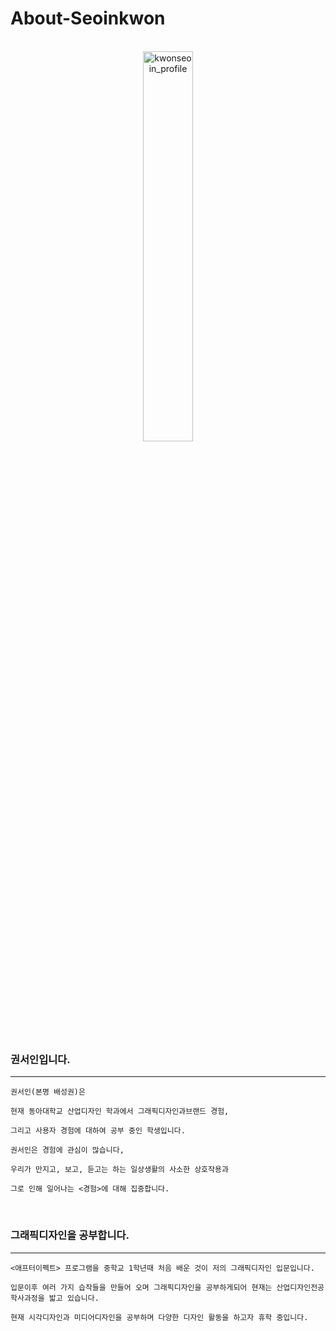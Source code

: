 # About-Seoinkwon

<br>

<center><img src="https://user-images.githubusercontent.com/59531320/71925402-4fcec480-31d4-11ea-9668-45674c39b1a6.jpg" width="40%" height="40%" title="권서인의 초상  (2020, 캔버스에 유채)" alt="kwonseoin_profile"></img></center>
<br>



### 권서인입니다.

<hr>

`권서인(본명 배성권)은`

`현재 동아대학교 산업디자인 학과에서 그래픽디자인과브랜드 경험,`

`그리고 사용자 경험에 대하여 공부 중인 학생입니다.`

`권서인은 경험에 관심이 많습니다,`

`우리가 만지고, 보고, 듣고는 하는 일상생활의 사소한 상호작용과`

`그로 인해 일어나는 <경험>에 대해 집중합니다.`


 <br>

### 그래픽디자인을 공부합니다.

<hr>

`<애프터이펙트> 프로그램을 중학교 1학년때 처음 배운 것이 저의 그래픽디자인 입문입니다.`

`입문이후 여러 가지 습작들을 만들어 오며 그래픽디자인을 공부하게되어
현재는 산업디자인전공 학사과정을 밟고 있습니다.`

`현재 시각디자인과 미디어디자인을 공부하며
다양한 디자인 활동을 하고자 휴학 중입니다.`